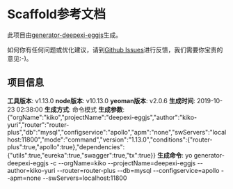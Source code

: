 # Scaffold参考文档

此项目由[generator-deepexi-eggjs](https://github.com/deepexi/generator-deepexi-eggjs)生成。

如何你有任何问题或优化建议，请到[Github Issues](https://github.com/deepexi/generator-deepexi-eggjs/issues)进行反馈，我们需要你宝贵的意见:-)。

## 项目信息

**工具版本**: v1.13.0
**node版本**: v10.13.0
**yeoman版本**: v2.0.6
**生成时间**: 2019-10-23 02:38:00
**生成方式**: 命令模式
**生成参数**: {"orgName":"kiko","projectName":"deepexi-eggjs","author":"kiko-yuri","router":"router-plus","db":"mysql","configservice":"apollo","apm":"none","swServers":"localhost:11800","mode":"command","version":"1.13.0","conditions":{"router-plus":true,"apollo":true},"dependencies":{"utils":true,"eureka":true,"swagger":true,"tx":true}}
**生成命令**: yo generator-deepexi-eggjs -c --orgName=kiko --projectName=deepexi-eggjs --author=kiko-yuri --router=router-plus --db=mysql --configservice=apollo --apm=none --swServers=localhost:11800
